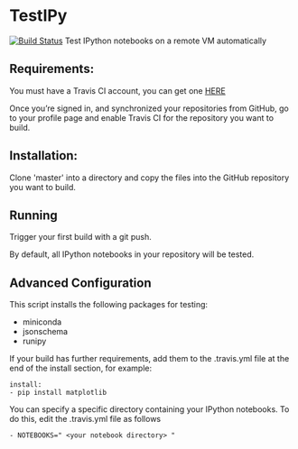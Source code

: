 # TestIPy
[![Build Status](https://travis-ci.org/marcusbooyah/TestIPy.svg?branch=master)](https://travis-ci.org/marcusbooyah/TestIPy)
Test IPython notebooks on a remote VM automatically

## Requirements:
You must have a Travis CI account, you can get one [HERE](https://travis-ci.org)

Once you’re signed in, and synchronized your repositories from GitHub, go to your profile page and enable Travis CI for the repository you want to build.

## Installation:
Clone 'master' into a directory and copy the files into the GitHub repository you want to build.

## Running
Trigger your first build with a git push.

By default, all IPython notebooks in your repository will be tested.

## Advanced Configuration
This script installs the following packages for testing:
  - miniconda
  - jsonschema
  - runipy

If your build has further requirements, add them to the .travis.yml file at the end of the install section, for example:

```
install:
- pip install matplotlib
```

You can specify a specific directory containing your IPython notebooks. To do this, edit the .travis.yml file as follows

```
- NOTEBOOKS=" <your notebook directory> "
```
